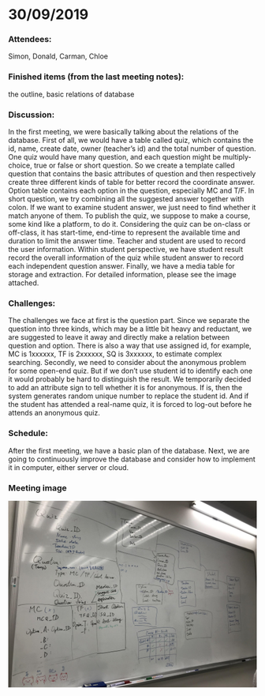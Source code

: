 # 30/09/2019

### Attendees: 
Simon, Donald, Carman, Chloe

### Finished items (from the last meeting notes): 
the outline, basic relations of database

### Discussion: 
In the first meeting, we were basically talking about the relations of the database. First of all, we would have a table called quiz, which contains the id, name, create date, owner (teacher’s id) and the total number of question. One quiz would have many question, and each question might be multiply-choice, true or false or short question. So we create a template called question that contains the basic attributes of question and then respectively create three different kinds of table for better record the coordinate answer. Option table contains each option in the question, especially MC and T/F. In short question, we try combining all the suggested answer together with colon. If we want to examine student answer, we just need to find whether it match anyone of them. To publish the quiz, we suppose to make a course, some kind like a platform, to do it. Considering the quiz can be on-class or off-class, it has start-time, end-time to represent the available time and duration to limit the answer time. Teacher and student are used to record the user information. Within student perspective, we have student result record the overall information of the quiz while student answer to record each independent question answer. Finally, we have a media table for storage and extraction. For detailed information, please see the image attached.  
 
### Challenges: 
The challenges we face at first is the question part. Since we separate the question into three kinds, which may be a little bit heavy and reductant, we are suggested to leave it away and directly make a relation between question and option.  There is also a way that use assigned id, for example, MC is 1xxxxxx, TF is 2xxxxxx, SQ is 3xxxxxx, to estimate complex searching. Secondly, we need to consider about the anonymous problem for some open-end quiz. But if we don’t use student id to identify each one it would probably be hard to distinguish the result. We temporarily decided to add an attribute sign to tell whether it is for anonymous. If is, then the system generates random unique number to replace the student id. And if the student has attended a real-name quiz, it is forced to log-out before he attends an anonymous quiz.

### Schedule:
After the first meeting, we have a basic plan of the database. Next, we are going to continuously improve the database and consider how to implement it in computer, either server or cloud.

### Meeting image
![image](https://github.com/umsimonchen/Final-Year-Project/blob/master/images/2.jpg)
